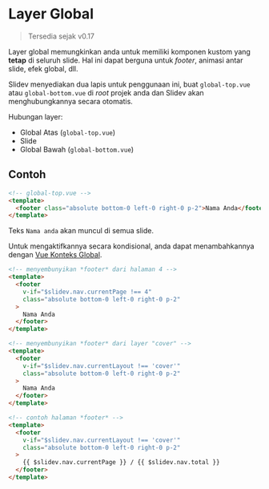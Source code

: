 # Layer Global

> Tersedia sejak v0.17

Layer global memungkinkan anda untuk memiliki komponen kustom yang **tetap** di seluruh slide. Hal ini dapat berguna untuk *footer*, animasi antar slide, efek global, dll.

Slidev menyediakan dua lapis untuk penggunaan ini, buat `global-top.vue` atau `global-bottom.vue` di *root* projek anda dan Slidev akan menghubungkannya secara otomatis.

Hubungan layer:

- Global Atas (`global-top.vue`)
- Slide
- Global Bawah (`global-bottom.vue`)

## Contoh

```html
<!-- global-top.vue -->
<template>
  <footer class="absolute bottom-0 left-0 right-0 p-2">Nama Anda</footer>
</template>
```

Teks `Nama anda` akan muncul di semua slide.

Untuk mengaktifkannya secara kondisional, anda dapat menambahkannya dengan [Vue Konteks Global](/custom/vue-context).

```html
<!-- menyembunyikan *footer* dari halaman 4 -->
<template>
  <footer
    v-if="$slidev.nav.currentPage !== 4"
    class="absolute bottom-0 left-0 right-0 p-2"
  >
    Nama Anda
  </footer>
</template>
```

```html
<!-- menyembunyikan *footer* dari layer "cover" -->
<template>
  <footer
    v-if="$slidev.nav.currentLayout !== 'cover'"
    class="absolute bottom-0 left-0 right-0 p-2"
  >
    Nama Anda
  </footer>
</template>
```

```html
<!-- contoh halaman *footer* -->
<template>
  <footer
    v-if="$slidev.nav.currentLayout !== 'cover'"
    class="absolute bottom-0 left-0 right-0 p-2"
  >
    {{ $slidev.nav.currentPage }} / {{ $slidev.nav.total }}
  </footer>
</template>
```
